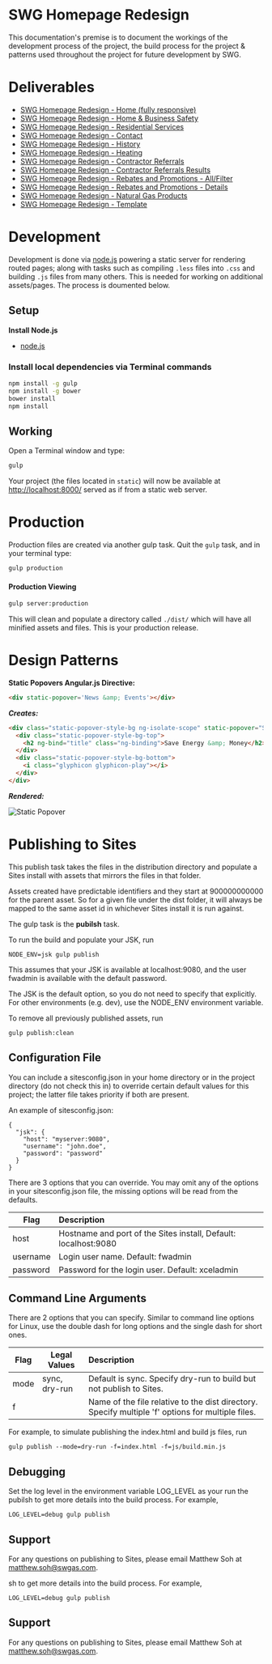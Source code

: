 
# SWG Homepage Redesign

This documentation's premise is to document the workings of the development process of the project, the build process for the project & patterns used throughout the project for future development by SWG.

# Deliverables

  * [SWG Homepage Redesign - Home (fully responsive)](http://plinteractive.github.io/swg_wcm_project/)
  * [SWG Homepage Redesign - Home & Business Safety](http://plinteractive.github.io/swg_wcm_project/#/safety)
  * [SWG Homepage Redesign - Residential Services](http://plinteractive.github.io/swg_wcm_project/#/residential)
  * [SWG Homepage Redesign - Contact](http://plinteractive.github.io/swg_wcm_project/#/contact)
  * [SWG Homepage Redesign - History](http://plinteractive.github.io/swg_wcm_project/#/history)
  * [SWG Homepage Redesign - Heating](http://plinteractive.github.io/swg_wcm_project/#/heating)
  * [SWG Homepage Redesign - Contractor Referrals](http://plinteractive.github.io/swg_wcm_project/#/contractor-referrals)
  * [SWG Homepage Redesign - Contractor Referrals Results](http://plinteractive.github.io/swg_wcm_project/#/contractor-referrals-results)
  * [SWG Homepage Redesign - Rebates and Promotions - All/Filter](http://plinteractive.github.io/swg_wcm_project/#/rebates-and-promotions)
  * [SWG Homepage Redesign - Rebates and Promotions - Details](http://plinteractive.github.io/swg_wcm_project/#/rebates-and-promotions-detail)
  * [SWG Homepage Redesign - Natural Gas Products](http://plinteractive.github.io/swg_wcm_project/#/natural-gas-products)
  * [SWG Homepage Redesign - Template](http://plinteractive.github.io/swg_wcm_project/#/template)

# Development

Development is done via [node.js](http://nodejs.org) powering a static server for rendering routed pages; along with tasks such as compiling `.less` files into `.css` and building `.js` files from many others. This is needed for working on additional assets/pages. The process is doumented below.

## Setup 

**Install Node.js**

  * [node.js](http://nodejs.org)

### Install local dependencies via Terminal commands

```bash
npm install -g gulp
npm install -g bower
bower install
npm install
```

## Working

Open a Terminal window and type:

```bash
gulp
```

Your project (the files located in `static`) will now be available at [http://localhost:8000/](http://localhost:8000/) served as if from a static web server.

# Production

Production files are created via another gulp task. Quit the `gulp` task, and in your terminal type:

```bash
gulp production
```

#### Production Viewing

```bash
gulp server:production
```

This will clean and populate a directory called `./dist/` which will have all minified assets and files. This is your production release.

# Design Patterns

**Static Popovers Angular.js Directive:**

```html
<div static-popover='News &amp; Events'></div>
```

_**Creates:**_

```html
<div class="static-popover-style-bg ng-isolate-scope" static-popover="Save Energy &amp; Money">
  <div class="static-popover-style-bg-top">
    <h2 ng-bind="title" class="ng-binding">Save Energy &amp; Money</h2>
  </div>
  <div class="static-popover-style-bg-bottom">
    <i class="glyphicon glyphicon-play"></i>
  </div>
</div>
```

_**Rendered:**_

![Static Popover](https://s3.amazonaws.com/f.cl.ly/items/2S151W471q393N3o080r/Screen%20Shot%202015-01-20%20at%205.08.07%20PM.png)

# Publishing to Sites

This publish task takes the files in the distribution directory and populate a Sites install with assets that mirrors the files in that folder.

Assets created have predictable identifiers and they start at 900000000000 for the parent asset. So for a given file under the dist folder, it will always be mapped to the same asset id in whichever Sites install it is run against.

The gulp task is the **pubilsh** task.

To run the build and populate your JSK, run

    NODE_ENV=jsk gulp publish

This assumes that your JSK is available at localhost:9080, and the user fwadmin is available with the default password. 

The JSK is the default option, so you do not need to specify that explicitly. For other environments (e.g. dev), use the NODE_ENV environment variable.

To remove all previously published assets, run

    gulp publish:clean

## Configuration File

You can include a sitesconfig.json in your home directory or in the project directory (do not check this in) to override certain default values for this project; the latter file takes priority if both are present. 

An example of sitesconfig.json:


    {
      "jsk": {
        "host": "myserver:9080",
        "username": "john.doe",
        "password": "password"
      }
    }

There are 3 options that you can override. You may omit any of the options in your sitesconfig.json file, the missing options will be read from the defaults. 

Flag | Description 
-- | :--
host | Hostname and port of the Sites install, Default: localhost:9080
username | Login user name. Default: fwadmin
password | Password for the login user. Default: xceladmin

## Command Line Arguments

There are 2 options that you can specify. Similar to command line options for Linux, use the double dash for long options and the single dash for short ones.

Flag | Legal Values | Description 
-- | -- | :--
mode | sync, dry-run | Default is sync. Specify dry-run to build but not publish to Sites.
f | | Name of the file relative to the dist directory. Specify multiple 'f' options for multiple files.

For example, to simulate publishing the index.html and build js files, run

    gulp publish --mode=dry-run -f=index.html -f=js/build.min.js

## Debugging

Set the log level in the environment variable LOG_LEVEL as your run the pubilsh to get more details into the build process. For example,

    LOG_LEVEL=debug gulp publish
    
## Support

For any questions on publishing to Sites, please email Matthew Soh at <matthew.soh@swgas.com>. 

sh to get more details into the build process. For example,

    LOG_LEVEL=debug gulp publish
    
## Support

For any questions on publishing to Sites, please email Matthew Soh at <matthew.soh@swgas.com>. 

